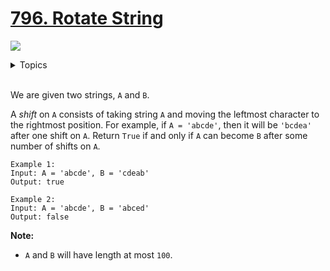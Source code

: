 # [796. Rotate String](https://leetcode.com/problems/rotate-string/description/)

![](https://img.shields.io/badge/Difficulty-Easy-green.svg)

<details>
<summary>Topics</summary>

* [`String`](https://leetcode.com/tag/string/)
* [`String Matching`](https://leetcode.com/tag/string-matching/)

</details>
<br />

We are given two strings, `A` and `B`.

A *shift* on `A` consists of taking string `A` and moving the leftmost character to the rightmost position. For example, if `A = 'abcde'`, then it will be `'bcdea'` after one shift on `A`. Return `True` if and only if `A` can become `B` after some number of shifts on `A`.

    Example 1:
    Input: A = 'abcde', B = 'cdeab'
    Output: true

    Example 2:
    Input: A = 'abcde', B = 'abced'
    Output: false

**Note:**

 + `A` and `B` will have length at most `100`.
